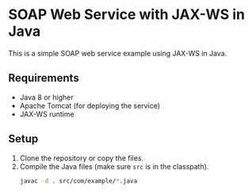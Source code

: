 # SOAP Web Service with JAX-WS in Java  

This is a simple SOAP web service example using JAX-WS in Java.  

## Requirements  
- Java 8 or higher  
- Apache Tomcat (for deploying the service)  
- JAX-WS runtime  

## Setup  
1. Clone the repository or copy the files.  
2. Compile the Java files (make sure `src` is in the classpath).  
   ```bash
   javac -d . src/com/example/*.java
